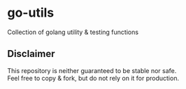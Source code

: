 # go-utils
Collection of golang utility & testing functions

## Disclaimer

This repository is neither guaranteed to be stable nor safe.  
Feel free to copy & fork, but do not rely on it for production.
